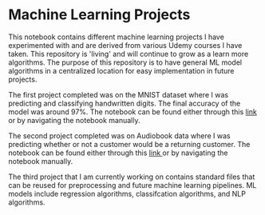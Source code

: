 # Machine Learning Projects


This notebook contains different machine learning projects I have experimented with and are derived from various Udemy courses I have taken. This repository is 'living' and will continue to grow as a learn more algorithms. The purpose of this repository is to have general ML model algorithms in a centralized location for easy implementation in future projects.  

The first project completed was on the MNIST dataset where I was predicting and classifying handwritten digits. The final accuracy of the model was around 97%. The notebook can be found either through this <a href="https://github.com/JeremyBrent/ML_Projects/tree/master/MNIST"> link </a> or by navigating the notebook manually.

The second project completed was on Audiobook data where I was predicting whether or not a customer would be a returning customer. The notebook can be found either through this <a href="https://github.com/JeremyBrent/ML_Projects/tree/master/Audiobooks_classification"> link </a> or by navigating the notebook manually.

The third project that I am currently working on contains standard files that can be reused for preprocessing and future machine learning pipelines. ML models include regression algorithms, classifcation algorithms, and NLP algorithms.
